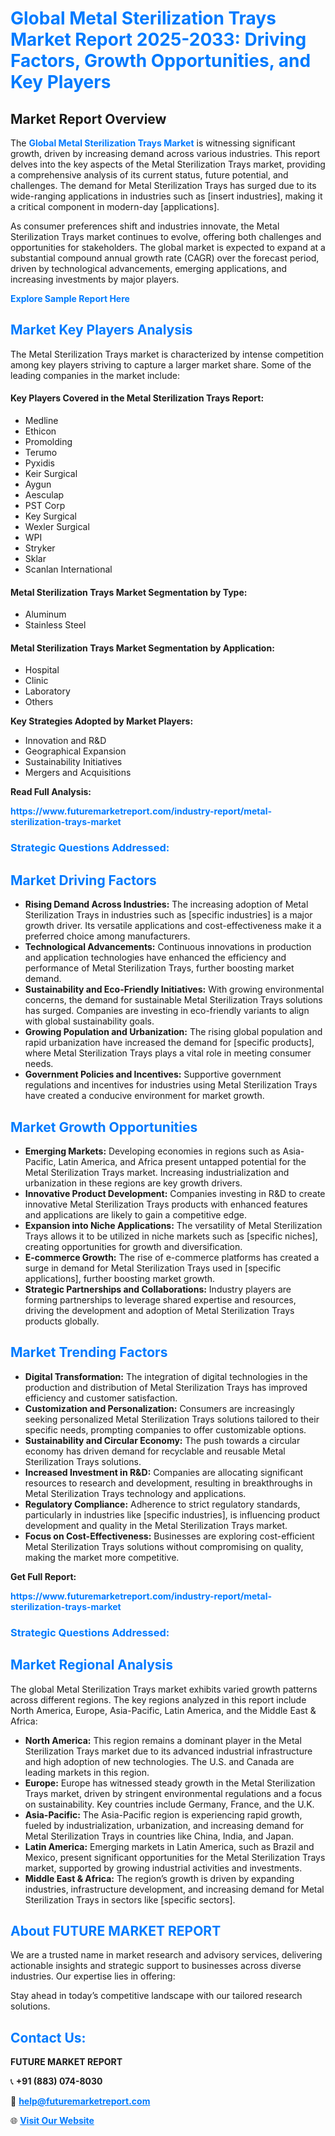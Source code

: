 <h1 style="color: #007BFF;">Global Metal Sterilization Trays Market Report 2025-2033: Driving Factors, Growth Opportunities, and Key Players</h1>

<section id="overview">
<h2>Market Report Overview</h2>
<p>The <a href="https://www.futuremarketreport.com/industry-report/metal-sterilization-trays-market" style="color: #007BFF; text-decoration: none;"><strong>Global Metal Sterilization Trays Market</strong></a> is witnessing significant growth, driven by increasing demand across various industries. This report delves into the key aspects of the Metal Sterilization Trays market, providing a comprehensive analysis of its current status, future potential, and challenges. The demand for Metal Sterilization Trays has surged due to its wide-ranging applications in industries such as [insert industries], making it a critical component in modern-day [applications].</p>
<p>As consumer preferences shift and industries innovate, the Metal Sterilization Trays market continues to evolve, offering both challenges and opportunities for stakeholders. The global market is expected to expand at a substantial compound annual growth rate (CAGR) over the forecast period, driven by technological advancements, emerging applications, and increasing investments by major players.</p>
</section>

<section id="overview">
<p><a href="https://www.futuremarketreport.com/request-sample/reportId=77637" style="color: #007BFF; text-decoration: none;"><strong>Explore Sample Report Here</strong></a></p>
</section>

<section id="key-players">
<h2 style="color: #007BFF;">Market Key Players Analysis</h2>
<p>The Metal Sterilization Trays market is characterized by intense competition among key players striving to capture a larger market share. Some of the leading companies in the market include:</p>
<h4>Key Players Covered in the Metal Sterilization Trays Report:</h4>
<ul><li>Medline</li><li>Ethicon</li><li>Promolding</li><li>Terumo</li><li>Pyxidis</li><li>Keir Surgical</li><li>Aygun</li><li>Aesculap</li><li>PST Corp</li><li>Key Surgical</li><li>Wexler Surgical</li><li>WPI</li><li>Stryker</li><li>Sklar</li><li>Scanlan International</li></ul>
<h4>Metal Sterilization Trays Market Segmentation by Type:</h4>
<ul><li>Aluminum</li><li>Stainless Steel</li></ul>

<h4>Metal Sterilization Trays Market Segmentation by Application:</h4>
<ul><li>Hospital</li><li>Clinic</li><li>Laboratory</li><li>Others</li></ul>
<p><strong>Key Strategies Adopted by Market Players:</strong></p>
<ul>
<li>Innovation and R&D</li>
<li>Geographical Expansion</li>
<li>Sustainability Initiatives</li>
<li>Mergers and Acquisitions</li>
</ul>
</section>

<section>
<p><strong>Read Full Analysis: </strong></p><a href="https://www.futuremarketreport.com/industry-report/metal-sterilization-trays-market" style="color: #007BFF; text-decoration: none;"><strong>https://www.futuremarketreport.com/industry-report/metal-sterilization-trays-market</strong></a>
<h3 style="color: #007BFF;">Strategic Questions Addressed:</h3>
</section>

<section id="driving-factors">
<h2 style="color: #007BFF;">Market Driving Factors</h2>
<ul>
<li><strong>Rising Demand Across Industries:</strong> The increasing adoption of Metal Sterilization Trays in industries such as [specific industries] is a major growth driver. Its versatile applications and cost-effectiveness make it a preferred choice among manufacturers.</li>
<li><strong>Technological Advancements:</strong> Continuous innovations in production and application technologies have enhanced the efficiency and performance of Metal Sterilization Trays, further boosting market demand.</li>
<li><strong>Sustainability and Eco-Friendly Initiatives:</strong> With growing environmental concerns, the demand for sustainable Metal Sterilization Trays solutions has surged. Companies are investing in eco-friendly variants to align with global sustainability goals.</li>
<li><strong>Growing Population and Urbanization:</strong> The rising global population and rapid urbanization have increased the demand for [specific products], where Metal Sterilization Trays plays a vital role in meeting consumer needs.</li>
<li><strong>Government Policies and Incentives:</strong> Supportive government regulations and incentives for industries using Metal Sterilization Trays have created a conducive environment for market growth.</li>
</ul>
</section>

<section id="growth-opportunities">
<h2 style="color: #007BFF;">Market Growth Opportunities</h2>
<ul>
<li><strong>Emerging Markets:</strong> Developing economies in regions such as Asia-Pacific, Latin America, and Africa present untapped potential for the Metal Sterilization Trays market. Increasing industrialization and urbanization in these regions are key growth drivers.</li>
<li><strong>Innovative Product Development:</strong> Companies investing in R&D to create innovative Metal Sterilization Trays products with enhanced features and applications are likely to gain a competitive edge.</li>
<li><strong>Expansion into Niche Applications:</strong> The versatility of Metal Sterilization Trays allows it to be utilized in niche markets such as [specific niches], creating opportunities for growth and diversification.</li>
<li><strong>E-commerce Growth:</strong> The rise of e-commerce platforms has created a surge in demand for Metal Sterilization Trays used in [specific applications], further boosting market growth.</li>
<li><strong>Strategic Partnerships and Collaborations:</strong> Industry players are forming partnerships to leverage shared expertise and resources, driving the development and adoption of Metal Sterilization Trays products globally.</li>
</ul>
</section>

<section id="trending-factors">
<h2 style="color: #007BFF;">Market Trending Factors</h2>
<ul>
<li><strong>Digital Transformation:</strong> The integration of digital technologies in the production and distribution of Metal Sterilization Trays has improved efficiency and customer satisfaction.</li>
<li><strong>Customization and Personalization:</strong> Consumers are increasingly seeking personalized Metal Sterilization Trays solutions tailored to their specific needs, prompting companies to offer customizable options.</li>
<li><strong>Sustainability and Circular Economy:</strong> The push towards a circular economy has driven demand for recyclable and reusable Metal Sterilization Trays solutions.</li>
<li><strong>Increased Investment in R&D:</strong> Companies are allocating significant resources to research and development, resulting in breakthroughs in Metal Sterilization Trays technology and applications.</li>
<li><strong>Regulatory Compliance:</strong> Adherence to strict regulatory standards, particularly in industries like [specific industries], is influencing product development and quality in the Metal Sterilization Trays market.</li>
<li><strong>Focus on Cost-Effectiveness:</strong> Businesses are exploring cost-efficient Metal Sterilization Trays solutions without compromising on quality, making the market more competitive.</li>
</ul>
</section>

<section>
<p><strong>Get Full Report: </strong></p><a href="https://www.futuremarketreport.com/industry-report/metal-sterilization-trays-market" style="color: #007BFF; text-decoration: none;"><strong>https://www.futuremarketreport.com/industry-report/metal-sterilization-trays-market</strong></a>
<h3 style="color: #007BFF;">Strategic Questions Addressed:</h3>
</section>


<section id="regional-analysis">
<h2 style="color: #007BFF;">Market Regional Analysis</h2>
<p>The global Metal Sterilization Trays market exhibits varied growth patterns across different regions. The key regions analyzed in this report include North America, Europe, Asia-Pacific, Latin America, and the Middle East & Africa:</p>
<ul>
<li><strong>North America:</strong> This region remains a dominant player in the Metal Sterilization Trays market due to its advanced industrial infrastructure and high adoption of new technologies. The U.S. and Canada are leading markets in this region.</li>
<li><strong>Europe:</strong> Europe has witnessed steady growth in the Metal Sterilization Trays market, driven by stringent environmental regulations and a focus on sustainability. Key countries include Germany, France, and the U.K.</li>
<li><strong>Asia-Pacific:</strong> The Asia-Pacific region is experiencing rapid growth, fueled by industrialization, urbanization, and increasing demand for Metal Sterilization Trays in countries like China, India, and Japan.</li>
<li><strong>Latin America:</strong> Emerging markets in Latin America, such as Brazil and Mexico, present significant opportunities for the Metal Sterilization Trays market, supported by growing industrial activities and investments.</li>
<li><strong>Middle East & Africa:</strong> The region’s growth is driven by expanding industries, infrastructure development, and increasing demand for Metal Sterilization Trays in sectors like [specific sectors].</li>
</ul>
</section>

<footer>
<h2 style="color: #007BFF;">About FUTURE MARKET REPORT</h2>
<p>We are a trusted name in market research and advisory services, delivering actionable insights and strategic support to businesses across diverse industries. Our expertise lies in offering:</p>

<p>Stay ahead in today’s competitive landscape with our tailored research solutions.</p>

<h2 style="color: #007BFF;">Contact Us:</h2>
<p><strong>FUTURE MARKET REPORT</strong></p>
<p>📞 <strong>+91 (883) 074-8030</strong></p>
<p>📧 <strong><a href="mailto:help@futuremarketreport.com" style="color: #007BFF;">help@futuremarketreport.com</a></strong></p>
<p>🌐 <strong><a href="https://www.futuremarketreport.com/" style="color: #007BFF;">Visit Our Website</a></strong></p>
</footer>